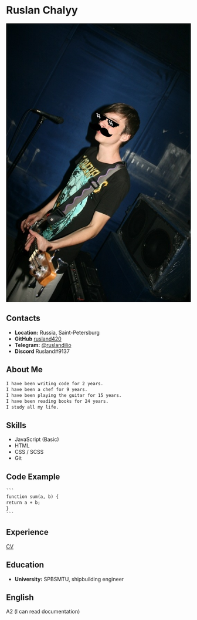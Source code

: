 # Ruslan Chalyy
![My_Photo](myphoto.jpg)

## Contacts
   * **Location:** Russia, Saint-Petersburg
   * **GitHub** [rusland420](https://github.com/rusland420)
   * **Telegram:** [@ruslandilio](https://t.me/ruslandilio)
   * **Discord** Rusland#9137
## About Me
    I have been writing code for 2 years. 
    I have been a chef for 9 years.
    I have been playing the guitar for 15 years. 
    I have been reading books for 24 years. 
    I study all my life.
## Skills 
   * JavaScript (Basic)
   * HTML
   * CSS / SCSS
   * Git
## Code Example 
    ```
    function sum(a, b) {
    return a + b;
    }
    ```
    
## Experience
   [CV](https://rusland420.github.io/rsschool-cv/cv) 
## Education
   * **University:** SPBSMTU, shipbuilding engineer
## English
   А2 (I can read documentation) 

